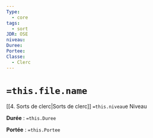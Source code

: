 ```yaml
---
Type:
  - core
tags:
  - sort
JDR: OSE
niveau: 
Duree: 
Portee: 
Classe:
  - Clerc
---
```

# `=this.file.name`  

[[4. Sorts de clerc|Sorts de clerc]] `=this.niveau`e Niveau

**Durée** : `=this.Duree` 

**Portée** : `=this.Portee`